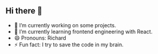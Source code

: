 ## Hi there 👋



- 🔭 I’m currently working on some projects.
- 🌱 I’m currently learning frontend engineering with React.
- 😄 Pronouns: Richard
- ⚡ Fun fact: I try to save the code in my brain.

